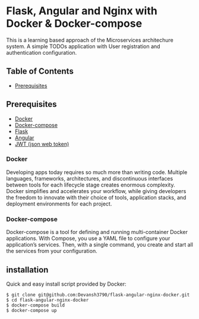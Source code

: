# Flask, Angular and Nginx with Docker & Docker-compose

This is a learning based approach of the Microservices architechure system. 
A simple TODOs application with User registration and authentication configuration.

## Table of Contents

* [Prerequisites](#prerequisites)


## Prerequisites

* [Docker](#docker)
* [Docker-compose](#docker-compose)
* [Flask](#flask)
* [Angular](#angular)
* [JWT (json web token)](#jsonwebtoken)

### Docker

Developing apps today requires so much more than writing code. Multiple languages, frameworks, architectures, and discontinuous interfaces between tools for each lifecycle stage creates enormous complexity. Docker simplifies and accelerates your workflow, while giving developers the freedom to innovate with their choice of tools, application stacks, and deployment environments for each project.

### Docker-compose

Docker-compose is a tool for defining and running multi-container Docker applications. With Compose, you use a YAML file to configure your application’s services. Then, with a single command, you create and start all the services from your configuration. 


## installation

Quick and easy install script provided by Docker:

```
$ git clone git@github.com:Devansh3790/flask-angular-nginx-docker.git
$ cd flask-angular-nginx-docker
$ docker-compose build
$ docker-compose up
```